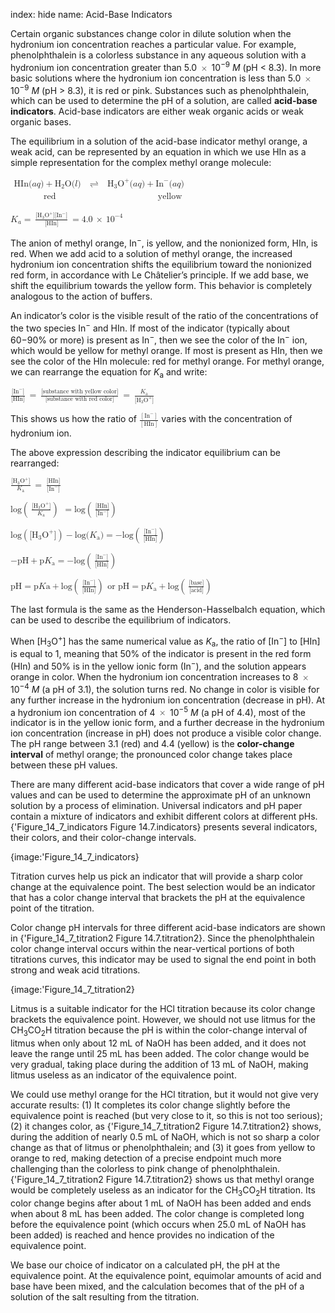 index: hide
name: Acid-Base Indicators

Certain organic substances change color in dilute solution when the hydronium ion concentration reaches a particular value. For example, phenolphthalein is a colorless substance in any aqueous solution with a hydronium ion concentration greater than 5.0 <math xmlns:q="http://cnx.rice.edu/qml/1.0" xmlns:m="http://www.w3.org/1998/Math/MathML" xmlns:bib="http://bibtexml.sf.net/" xmlns:md="http://cnx.rice.edu/mdml" xmlns="http://cnx.rice.edu/cnxml"><mo>×</mo></math> 10<sup>−9</sup> *M* (pH < 8.3). In more basic solutions where the hydronium ion concentration is less than 5.0 <math xmlns:q="http://cnx.rice.edu/qml/1.0" xmlns:m="http://www.w3.org/1998/Math/MathML" xmlns:bib="http://bibtexml.sf.net/" xmlns:md="http://cnx.rice.edu/mdml" xmlns="http://cnx.rice.edu/cnxml"><mo>×</mo></math> 10<sup>−9</sup> *M* (pH > 8.3), it is red or pink. Substances such as phenolphthalein, which can be used to determine the pH of a solution, are called  **acid-base indicators**. Acid-base indicators are either weak organic acids or weak organic bases.

The equilibrium in a solution of the acid-base indicator methyl orange, a weak acid, can be represented by an equation in which we use HIn as a simple representation for the complex methyl orange molecule:

<math xmlns:q="http://cnx.rice.edu/qml/1.0" xmlns:m="http://www.w3.org/1998/Math/MathML" xmlns:bib="http://bibtexml.sf.net/" xmlns:md="http://cnx.rice.edu/mdml" xmlns="http://cnx.rice.edu/cnxml"><mrow><mtable><mtr><mtd><mrow><mtext>HIn</mtext><mo stretchy="false">(</mo><mi>a</mi><mi>q</mi><mo stretchy="false">)</mo><mo>+</mo><msub><mtext>H</mtext><mn>2</mn></msub><mtext>O</mtext><mo stretchy="false">(</mo><mi>l</mi><mo stretchy="false">)</mo></mrow></mtd><mtd><mspace width="0.2em"/><mo stretchy="false">⇌</mo><mspace width="0.2em"/></mtd><mtd><mrow><msub><mtext>H</mtext><mn>3</mn></msub><msup><mtext>O</mtext><mtext>+</mtext></msup><mo stretchy="false">(</mo><mi>a</mi><mi>q</mi><mo stretchy="false">)</mo><mo>+</mo><msup><mrow><mtext>In</mtext></mrow><mtext>−</mtext></msup><mo stretchy="false">(</mo><mi>a</mi><mi>q</mi><mo stretchy="false">)</mo></mrow></mtd></mtr><mtr><mtd columnalign="left"><mrow><mspace width="0.5em"/><mtext>red</mtext></mrow></mtd><mtd/><mtd columnalign="left"><mspace width="5.5em"/><mrow><mtext>yellow</mtext></mrow></mtd><mtd><mrow/></mtd></mtr></mtable></mrow></math>

<math xmlns:q="http://cnx.rice.edu/qml/1.0" xmlns:m="http://www.w3.org/1998/Math/MathML" xmlns:bib="http://bibtexml.sf.net/" xmlns:md="http://cnx.rice.edu/mdml" xmlns="http://cnx.rice.edu/cnxml"><mrow><msub><mi>K</mi><mi>a</mi></msub><mo>=</mo><mspace width="0.2em"/><mfrac><mrow><mrow><mo stretchy="false">[</mo><mrow><msub><mtext>H</mtext><mn>3</mn></msub><msup><mtext>O</mtext><mtext>+</mtext></msup></mrow><mo stretchy="false">]</mo></mrow><mrow><mo stretchy="false">[</mo><mrow><msup><mrow><mtext>In</mtext></mrow><mtext>−</mtext></msup></mrow><mo stretchy="false">]</mo></mrow></mrow><mrow><mrow><mo stretchy="false">[</mo><mrow><mtext>HIn</mtext></mrow><mo stretchy="false">]</mo></mrow></mrow></mfrac><mspace width="0.2em"/><mo>=</mo><mn>4.0</mn><mspace width="0.2em"/><mo>×</mo><mspace width="0.2em"/><msup><mrow><mn>10</mn></mrow><mrow><mn>−4</mn></mrow></msup></mrow></math>

The anion of methyl orange, In<sup>−</sup>, is yellow, and the nonionized form, HIn, is red. When we add acid to a solution of methyl orange, the increased hydronium ion concentration shifts the equilibrium toward the nonionized red form, in accordance with Le Châtelier’s principle. If we add base, we shift the equilibrium towards the yellow form. This behavior is completely analogous to the action of buffers.

An indicator’s color is the visible result of the ratio of the concentrations of the two species In<sup>−</sup> and HIn. If most of the indicator (typically about 60−90% or more) is present as In<sup>−</sup>, then we see the color of the In<sup>−</sup> ion, which would be yellow for methyl orange. If most is present as HIn, then we see the color of the HIn molecule: red for methyl orange. For methyl orange, we can rearrange the equation for  *K*<sub>a</sub> and write:

<math xmlns:q="http://cnx.rice.edu/qml/1.0" xmlns:m="http://www.w3.org/1998/Math/MathML" xmlns:bib="http://bibtexml.sf.net/" xmlns:md="http://cnx.rice.edu/mdml" xmlns="http://cnx.rice.edu/cnxml"><mrow><mfrac><mrow><mrow><mo stretchy="false">[</mo><mrow><msup><mrow><mtext>In</mtext></mrow><mtext>−</mtext></msup></mrow><mo stretchy="false">]</mo></mrow></mrow><mrow><mrow><mo stretchy="false">[</mo><mrow><mtext>HIn</mtext></mrow><mo stretchy="false">]</mo></mrow></mrow></mfrac><mspace width="0.2em"/><mo>=</mo><mspace width="0.2em"/><mfrac><mrow><mrow><mo stretchy="false">[</mo><mrow><mtext>substance with yellow color</mtext></mrow><mo stretchy="false">]</mo></mrow></mrow><mrow><mrow><mo stretchy="false">[</mo><mrow><mtext>substance with red color</mtext></mrow><mo stretchy="false">]</mo></mrow></mrow></mfrac><mspace width="0.2em"/><mo>=</mo><mspace width="0.2em"/><mfrac><mrow><msub><mi>K</mi><mtext>a</mtext></msub></mrow><mrow><mrow><mo stretchy="false">[</mo><mrow><msub><mtext>H</mtext><mn>3</mn></msub><msup><mtext>O</mtext><mtext>+</mtext></msup></mrow><mo stretchy="false">]</mo></mrow></mrow></mfrac></mrow></math>

This shows us how the ratio of <math xmlns:q="http://cnx.rice.edu/qml/1.0" xmlns:m="http://www.w3.org/1998/Math/MathML" xmlns:bib="http://bibtexml.sf.net/" xmlns:md="http://cnx.rice.edu/mdml" xmlns="http://cnx.rice.edu/cnxml"><mrow><mfrac><mrow><mrow><mo>[</mo><mrow><msup><mrow><mtext>In</mtext></mrow><mtext>−</mtext></msup></mrow><mo>]</mo></mrow></mrow><mrow><mrow><mo>[</mo><mrow><mtext>HIn</mtext></mrow><mo>]</mo></mrow></mrow></mfrac></mrow></math> varies with the concentration of hydronium ion.

The above expression describing the indicator equilibrium can be rearranged:

<math xmlns:q="http://cnx.rice.edu/qml/1.0" xmlns:m="http://www.w3.org/1998/Math/MathML" xmlns:bib="http://bibtexml.sf.net/" xmlns:md="http://cnx.rice.edu/mdml" xmlns="http://cnx.rice.edu/cnxml"><mrow><mfrac><mrow><mo stretchy="false">[</mo><msub><mtext>H</mtext><mn>3</mn></msub><msup><mtext>O</mtext><mtext>+</mtext></msup><mo stretchy="false">]</mo></mrow><mrow><msub><mi>K</mi><mtext>a</mtext></msub></mrow></mfrac><mspace width="0.2em"/><mo>=</mo><mspace width="0.2em"/><mfrac><mrow><mo stretchy="false">[</mo><mtext>HIn</mtext><mo stretchy="false">]</mo></mrow><mrow><mo stretchy="false">[</mo><msup><mrow><mtext>In</mtext></mrow><mtext>−</mtext></msup><mo stretchy="false">]</mo></mrow></mfrac></mrow></math>

<math xmlns:q="http://cnx.rice.edu/qml/1.0" xmlns:m="http://www.w3.org/1998/Math/MathML" xmlns:bib="http://bibtexml.sf.net/" xmlns:md="http://cnx.rice.edu/mdml" xmlns="http://cnx.rice.edu/cnxml"><mrow><mtext>log</mtext><mrow><mo>(</mo><mrow><mspace width="0.2em"/><mfrac><mrow><mo stretchy="false">[</mo><msub><mtext>H</mtext><mn>3</mn></msub><msup><mtext>O</mtext><mtext>+</mtext></msup><mo stretchy="false">]</mo></mrow><mrow><msub><mi>K</mi><mtext>a</mtext></msub></mrow></mfrac></mrow><mo>)</mo><mspace width="0.2em"/></mrow><mspace width="0.2em"/><mo>=</mo><mtext>log</mtext><mrow><mo>(</mo><mrow><mspace width="0.2em"/><mfrac><mrow><mo stretchy="false">[</mo><mtext>HIn</mtext><mo stretchy="false">]</mo></mrow><mrow><mo stretchy="false">[</mo><msup><mrow><mtext>In</mtext></mrow><mtext>−</mtext></msup><mo stretchy="false">]</mo></mrow></mfrac></mrow><mo>)</mo><mspace width="0.2em"/></mrow></mrow></math>

<math xmlns:q="http://cnx.rice.edu/qml/1.0" xmlns:m="http://www.w3.org/1998/Math/MathML" xmlns:bib="http://bibtexml.sf.net/" xmlns:md="http://cnx.rice.edu/mdml" xmlns="http://cnx.rice.edu/cnxml"><mrow><mtext>log</mtext><mrow><mo>(</mo><mrow><mo stretchy="false">[</mo><msub><mtext>H</mtext><mn>3</mn></msub><msup><mtext>O</mtext><mtext>+</mtext></msup><mo stretchy="false">]</mo></mrow><mo>)</mo></mrow><mo>−</mo><mtext>log</mtext><mo stretchy="false">(</mo><msub><mi>K</mi><mtext>a</mtext></msub><mo stretchy="false">)</mo><mo>=</mo><mtext>−log</mtext><mrow><mo>(</mo><mrow><mspace width="0.2em"/><mfrac><mrow><mo stretchy="false">[</mo><msup><mrow><mtext>In</mtext></mrow><mtext>−</mtext></msup><mo stretchy="false">]</mo></mrow><mrow><mo stretchy="false">[</mo><mtext>HIn</mtext><mo stretchy="false">]</mo></mrow></mfrac></mrow><mo>)</mo><mspace width="0.2em"/></mrow></mrow></math>

<math xmlns:q="http://cnx.rice.edu/qml/1.0" xmlns:m="http://www.w3.org/1998/Math/MathML" xmlns:bib="http://bibtexml.sf.net/" xmlns:md="http://cnx.rice.edu/mdml" xmlns="http://cnx.rice.edu/cnxml"><mrow><mo>−</mo><mtext>pH</mtext><mo>+</mo><mtext>p</mtext><msub><mi>K</mi><mtext>a</mtext></msub><mo>=</mo><mtext>−log</mtext><mrow><mo>(</mo><mrow><mspace width="0.2em"/><mfrac><mrow><mo stretchy="false">[</mo><msup><mtext>In</mtext><mtext>−</mtext></msup><mo stretchy="false">]</mo></mrow><mrow><mo stretchy="false">[</mo><mtext>HIn</mtext><mo stretchy="false">]</mo></mrow></mfrac></mrow><mo>)</mo><mspace width="0.2em"/></mrow></mrow></math>

<math xmlns:q="http://cnx.rice.edu/qml/1.0" xmlns:m="http://www.w3.org/1998/Math/MathML" xmlns:bib="http://bibtexml.sf.net/" xmlns:md="http://cnx.rice.edu/mdml" xmlns="http://cnx.rice.edu/cnxml"><mrow><mtext>pH</mtext><mo>=</mo><mtext>p</mtext><mi>K</mi><mtext>a</mtext><mo>+</mo><mtext>log</mtext><mrow><mo>(</mo><mrow><mspace width="0.2em"/><mfrac><mrow><mo stretchy="false">[</mo><msup><mrow><mtext>In</mtext></mrow><mtext>−</mtext></msup><mo stretchy="false">]</mo></mrow><mrow><mo stretchy="false">[</mo><mtext>HIn</mtext><mo stretchy="false">]</mo></mrow></mfrac></mrow><mo>)</mo></mrow><mspace width="0.4em"/><mtext>or</mtext><mspace width="0.3em"/><mtext>pH</mtext><mo>=</mo><mtext>p</mtext><msub><mi>K</mi><mtext>a</mtext></msub><mo>+</mo><mtext>log</mtext><mrow><mo>(</mo><mrow><mspace width="0.2em"/><mfrac><mrow><mo stretchy="false">[</mo><mtext>base</mtext><mo stretchy="false">]</mo></mrow><mrow><mo stretchy="false">[</mo><mtext>acid</mtext><mo stretchy="false">]</mo></mrow></mfrac></mrow><mo>)</mo><mspace width="0.2em"/></mrow></mrow></math>

The last formula is the same as the Henderson-Hasselbalch equation, which can be used to describe the equilibrium of indicators.

When [H<sub>3</sub>O<sup>+</sup>] has the same numerical value as  *K*<sub>a</sub>, the ratio of [In<sup>−</sup>] to [HIn] is equal to 1, meaning that 50% of the indicator is present in the red form (HIn) and 50% is in the yellow ionic form (In<sup>−</sup>), and the solution appears orange in color. When the hydronium ion concentration increases to 8 <math xmlns:q="http://cnx.rice.edu/qml/1.0" xmlns:m="http://www.w3.org/1998/Math/MathML" xmlns:bib="http://bibtexml.sf.net/" xmlns:md="http://cnx.rice.edu/mdml" xmlns="http://cnx.rice.edu/cnxml"><mo>×</mo></math> 10<sup>−4</sup> *M* (a pH of 3.1), the solution turns red. No change in color is visible for any further increase in the hydronium ion concentration (decrease in pH). At a hydronium ion concentration of 4 <math xmlns:q="http://cnx.rice.edu/qml/1.0" xmlns:m="http://www.w3.org/1998/Math/MathML" xmlns:bib="http://bibtexml.sf.net/" xmlns:md="http://cnx.rice.edu/mdml" xmlns="http://cnx.rice.edu/cnxml"><mo>×</mo></math> 10<sup>−5</sup> *M* (a pH of 4.4), most of the indicator is in the yellow ionic form, and a further decrease in the hydronium ion concentration (increase in pH) does not produce a visible color change. The pH range between 3.1 (red) and 4.4 (yellow) is the  **color-change interval** of methyl orange; the pronounced color change takes place between these pH values.

There are many different acid-base indicators that cover a wide range of pH values and can be used to determine the approximate pH of an unknown solution by a process of elimination. Universal indicators and pH paper contain a mixture of indicators and exhibit different colors at different pHs. {'Figure_14_7_indicators Figure 14.7.indicators} presents several indicators, their colors, and their color-change intervals.


{image:'Figure_14_7_indicators}
        

Titration curves help us pick an indicator that will provide a sharp color change at the equivalence point. The best selection would be an indicator that has a color change interval that brackets the pH at the equivalence point of the titration.

Color change pH intervals for three different acid-base indicators are shown in {'Figure_14_7_titration2 Figure 14.7.titration2}. Since the phenolphthalein color change interval occurs within the near-vertical portions of both titrations curves, this indicator may be used to signal the end point in both strong and weak acid titrations.


{image:'Figure_14_7_titration2}
        

Litmus is a suitable indicator for the HCl titration because its color change brackets the equivalence point. However, we should not use litmus for the CH<sub>3</sub>CO<sub>2</sub>H titration because the pH is within the color-change interval of litmus when only about 12 mL of NaOH has been added, and it does not leave the range until 25 mL has been added. The color change would be very gradual, taking place during the addition of 13 mL of NaOH, making litmus useless as an indicator of the equivalence point.

We could use methyl orange for the HCl titration, but it would not give very accurate results: (1) It completes its color change slightly before the equivalence point is reached (but very close to it, so this is not too serious); (2) it changes color, as {'Figure_14_7_titration2 Figure 14.7.titration2} shows, during the addition of nearly 0.5 mL of NaOH, which is not so sharp a color change as that of litmus or phenolphthalein; and (3) it goes from yellow to orange to red, making detection of a precise endpoint much more challenging than the colorless to pink change of phenolphthalein. {'Figure_14_7_titration2 Figure 14.7.titration2} shows us that methyl orange would be completely useless as an indicator for the CH<sub>3</sub>CO<sub>2</sub>H titration. Its color change begins after about 1 mL of NaOH has been added and ends when about 8 mL has been added. The color change is completed long before the equivalence point (which occurs when 25.0 mL of NaOH has been added) is reached and hence provides no indication of the equivalence point.

We base our choice of indicator on a calculated pH, the pH at the equivalence point. At the equivalence point, equimolar amounts of acid and base have been mixed, and the calculation becomes that of the pH of a solution of the salt resulting from the titration.
